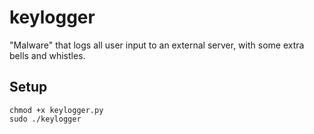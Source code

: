 # keylogger
"Malware" that logs all user input to an external server, with some extra bells and whistles.

## Setup

```
chmod +x keylogger.py
sudo ./keylogger
```
